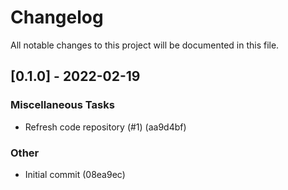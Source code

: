 # Changelog
All notable changes to this project will be documented in this file.

## [0.1.0] - 2022-02-19

### Miscellaneous Tasks

- Refresh code repository (#1) (aa9d4bf)

### Other

- Initial commit (08ea9ec)

<!-- generated by git-cliff -->
